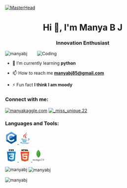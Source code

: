 [![MasterHead](https://scitechdaily.com/images/Left-Right-Brain-Signals.gif)](https://scitechdaily.com/images/Left-Right-Brain-Signals.gif)
<h1 align="center">Hi 👋, I'm Manya B J</h1>
<h3 align="center">Innovation Enthusiast</h3>
<img align="right" alt="Coding" width="400" src="https://user-images.githubusercontent.com/62280849/128852791-6fb73a65-29a6-4c5e-84c5-e8372ac2bd77.gif">

<p align="left"> <img src="https://komarev.com/ghpvc/?username=manyabj&label=Profile%20views&color=0e75b6&style=flat" alt="manyabj" /> </p>

- 🌱 I’m currently learning **python**

- 📫 How to reach me **manyabj85@gmail.com**

- ⚡ Fun fact **I think I am moody**

<h3 align="left">Connect with me:</h3>
<p align="left">
<a href="https://kaggle.com/manyakaggle.com" target="blank"><img align="center" src="https://raw.githubusercontent.com/rahuldkjain/github-profile-readme-generator/master/src/images/icons/Social/kaggle.svg" alt="manyakaggle.com" height="30" width="40" /></a>
<a href="https://instagram.com/_miss_unique.22" target="blank"><img align="center" src="https://raw.githubusercontent.com/rahuldkjain/github-profile-readme-generator/master/src/images/icons/Social/instagram.svg" alt="_miss_unique.22" height="30" width="40" /></a>
</p>

<h3 align="left">Languages and Tools:</h3>
<p align="left"> <a href="https://www.cprogramming.com/" target="_blank" rel="noreferrer"> <img src="https://raw.githubusercontent.com/devicons/devicon/master/icons/c/c-original.svg" alt="c" width="40" height="40"/> </a> <a href="https://www.java.com" target="_blank" rel="noreferrer"> <img src="https://raw.githubusercontent.com/devicons/devicon/master/icons/java/java-original.svg" alt="java" width="40" height="40"/> </a> </p>
<a href="https://www.w3schools.com/css/" target="_blank" rel="noreferrer"> <img src="https://raw.githubusercontent.com/devicons/devicon/master/icons/css3/css3-original-wordmark.svg" alt="css3" width="40" height="40"/> </a> 
<a href="https://www.w3.org/html/" target="_blank" rel="noreferrer"> <img src="https://raw.githubusercontent.com/devicons/devicon/master/icons/html5/html5-original-wordmark.svg" alt="html5" width="40" height="40"/> </a>
<a href="https://www.mongodb.com/" target="_blank" rel="noreferrer"> <img src="https://raw.githubusercontent.com/devicons/devicon/master/icons/mongodb/mongodb-original-wordmark.svg" alt="mongodb" width="40" height="40"/> </a> 
<p><img align="left" src="https://github-readme-stats.vercel.app/api/top-langs?username=manyabj&show_icons=true&locale=en&layout=compact" alt="manyabj" /></p>

<p>&nbsp;<img align="center" src="https://github-readme-stats.vercel.app/api?username=manyabj&show_icons=true&locale=en" alt="manyabj" /></p>

<p><img align="center" src="https://github-readme-streak-stats.herokuapp.com/?user=manyabj&" alt="manyabj" /></p>
